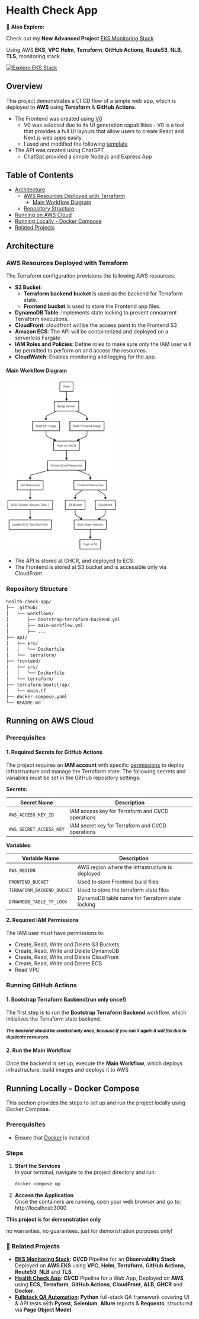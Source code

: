 # Health Check App

🚀 **Also Explore:**  

Check out my **New Advanced Project** [EKS Monitoring Stack](https://github.com/shaarron/eks-monitoring-stack)  

Using AWS **EKS**, **VPC** **Helm**, **Terraform**, **GitHub Actions**, **Route53**, **NLB**, **TLS**, monitoring stack.

[![Explore EKS Stack](https://img.shields.io/badge/See-EKS_Monitoring_Stack-brightgreen)](https://github.com/shaarron/eks-monitoring-stack)

## Overview

This project demonstrates a CI CD flow of a simple web app, which is deployed to **AWS** using **Terraform** & **GitHub Actions**.

* The Frontend was created using [V0](https://v0.dev//)
    * V0 was selected due to its UI generation capabilities - V0 is a tool that provides a full UI layouts that allow users to create React and Next.js web apps easily.
    * I used and modified the following [template](https://v0.dev/chat/community/floating-bubbles-1g1VZMvHP0o)
* The API was created using ChatGPT
    * ChatGpt provided a simple Node.js and Express App

## Table of Contents
* [Architecture](#Architecture)
    * [AWS Resources Deployed with Terraform](#aws-resources-deployed-with-terraform)
        * [Main Workflow Diagram](#main-workflow-diagram)
    * [Repository Structure](#repository-structure)
* [Running on AWS Cloud](#running-on-aws-cloud)
* [Running Locally - Docker Compose](#running-locally---docker-compose)
* [Related Projects](#-related-projects)

## Architecture
### AWS Resources Deployed with Terraform

The Terraform configuration provisions the following AWS resources:

- **S3 Bucket**:
    - **Terraform backend bucket** is used as the backend for Terraform state.
    - **Frontend bucket** is used to store the Frontend app files.
- **DynamoDB Table**: Implements state locking to prevent concurrent Terraform executions.
- **CloudFront**: cloudfront will be the access point to the Frontend S3
- **Amazon ECS**: The API will be containerized and deployed on a serverless Fargate
- **IAM Roles and Policies**: Define roles to make sure only the IAM user will be permitted to perform on and access the resources.
- **CloudWatch**: Enables monitoring and logging for the app.

#### Main Workflow Diagram
<img alt="" src="main-workflow.jpeg" width="300" height="auto"/>

* The API is stored at GHCR, and deployed to ECS
* The Frontend is stored at S3 bucket and is accessible only via CloudFront

### Repository Structure

```
health-check-app/
├── .github/
│   └── workflows/
│       ├── bootstrap-terraform-backend.yml
│       ├── main-workflow.yml
│       ├── ...
├── api/
│   ├── src/
│   │   └── Dockerfile
│   └──  terraform/
├── frontend/
│   ├── src/
│   │   └── Dockerfile
│   └── terraform/
├── terraform-bootstrap/
│   └── main.tf
├── docker-compose.yaml
└── README.md
```

## Running on AWS Cloud
### Prerequisites
#### 1. Required Secrets for GitHub Actions


The project requires an **IAM account** with specific [permissions](#2-required-iam-permissions) to deploy infrastructure and manage the Terraform state. The following secrets and variables must be set in the GitHub repository settings:

**Secrets:**

| Secret Name               | Description |
|---------------------------|-------------|
| `AWS_ACCESS_KEY_ID`       | IAM access key for Terraform and CI/CD operations |
| `AWS_SECRET_ACCESS_KEY`   | IAM secret key for Terraform and CI/CD operations |


**Variables:**

| Variable Name              | Description                                     |
|----------------------------|-------------------------------------------------|
| `AWS_REGION`               | AWS region where the infrastructure is deployed |
| `FRONTEND_BUCKET`   | Used to store Frontend build files              |
| `TERRAFORM_BACKEND_BUCKET` | Used to store the terraform state files         |
| `DYNAMODB_TABLE_TF_LOCK`   | DynamoDB table name for Terraform state locking |


#### 2. Required IAM Permissions

The IAM user must have permissions to:
* Create, Read, Write and Delete S3 Buckets
* Create, Read, Write and Delete DynamoDB
* Create, Read, Write and Delete CloudFront
* Create, Read, Write and Delete ECS
* Read VPC



### Running GitHub Actions
#### 1. Bootstrap Terraform Backend(run only once!)

The first step is to run the **Bootstrap Terraform Backend** workflow, which initializes the Terraform state backend.

<small>***The backend should be created only once, because if you run it again it will fail due to duplicate resources.***</small>

#### 2. Run the Main Workflow

Once the backend is set up, execute the **Main Workflow**, which deploys infrastructure, build images and deploys it to AWS


## Running Locally - Docker Compose

This section provides the steps to set up and run the project locally using Docker Compose.

### Prerequisites

- Ensure that [Docker](https://docs.docker.com/get-docker/) is installed.

### Steps

1. **Start the Services**  
   In your terminal, navigate to the project directory and run:
   ```bash
   docker compose up

2. **Access the Application**  
   Once the containers are running, open your web browser and go to: http://localhost:3000


**This project is for demonstration only**

no warranties, no guarantees. just for demonstration purposes only!

### 🔗 Related Projects

- [**EKS Monitoring Stack**](https://github.com/shaarron/eks-monitoring-stack): **CI/CD** Pipeline for an **Observability Stack** Deployed on **AWS EKS** using **VPC**, **Helm**, **Terraform**, **GitHub Actions**, **Route53**, **NLB** and **TLS**.
- [**Health Check App**](https://github.com/shaarron/health-check-app): **CI/CD** Pipeline for a Web App, Deployed on **AWS**, using **ECS**, **Terraform**, **GitHub Actions**, **CloudFront**, **ALB**, **GHCR** and **Docker**.
- [**Fullstack QA Automation**](https://github.com/shaarron/fullstack-qa-automation): **Python** full-stack QA framework covering UI & API tests with **Pytest**, **Selenium**, **Allure** reports & **Requests**, structured via **Page Object Model**.
